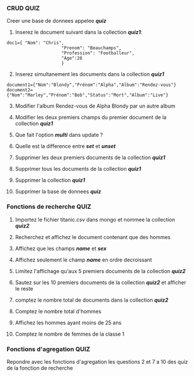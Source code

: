 ### CRUD QUIZ ###

Creer une base de donnees appelee ***quiz***

1) Inserez le document suivant dans la collection ***quiz1***:
```
doc1={ "Nom": "Chris",
                     "Prenom": "Beauchamps", 
                     "Profession": "Footballeur",
                     "Age":26 
                     }
 ```
                     
2) Inserez simultanement les documents dans la collection ***quiz1***

```
document1={"Nom":"Blondy","Prénom":"Alpha","Album":"Rendez-vous"}
document2={"Nom":"Marley","Prénom":"Bob","Status":"Mort","Album":"Live"}
```

3) Modifier l'album Rendez-vous de Alpha Blondy par un autre album

4) Modifier les deux premiers champs du premier document de la collection ***quiz1***

5) Que fait l'option ***multi*** dans update ?

6) Quelle est la difference entre ***set*** et ***unset***

7) Supprimer les deux premiers documents de la collection ***quiz1***

8) Supprimer tous les documents de la collection ***quiz1***

9) Supprimer la collection ***quiz1***

10) Supprimer la base de donnees ***quiz***


### Fonctions de recherche QUIZ ###

1) Importez le fichier titanic.csv dans mongo et nommee la collection ***quiz2***

2) Recherchez et affichez le document contenant que des hommes

3) Affichez que les champs ***name*** et ***sex***

4) Affichez seulement le champ ***name*** en ordre decroissant

5) Limitez l'affichage qu'aux 5 premiers documents de la collection ***quiz2***

6) Sautez sur les 10 premiers documents de la collection ***quiz2*** et afficher le reste

7) comptez le nombre total de documents dans la collection ***quiz2***

8) Comptez le nombre total d'hommes

9) Affichez les hommes ayant moins de 25 ans 

10) Comptez le nombre de femmes de la classe 1 


### Fonctions d'agregation QUIZ ###

Repondre avec les fonctions d'agregation les questions 2 et 7 a 10 des quiz de la fonction de recherche 


